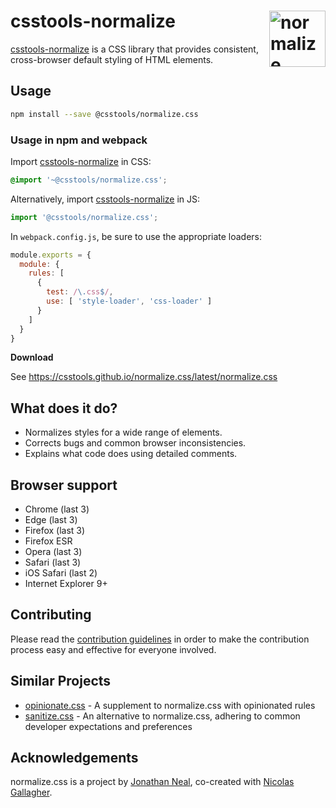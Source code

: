 # csstools-normalize [<img src="https://camo.githubusercontent.com/0d1347e7b4ede3d714150c863a44c932f3c4d84e/68747470733a2f2f6e65636f6c61732e6769746875622e696f2f6e6f726d616c697a652e6373732f6c6f676f2e737667" alt="normalize" width="90" height="90" align="right">][csstools-normalize]

[csstools-normalize] is a CSS library that provides consistent, cross-browser
default styling of HTML elements.

## Usage

```sh
npm install --save @csstools/normalize.css
```

### Usage in npm and webpack

Import [csstools-normalize] in CSS:

```css
@import '~@csstools/normalize.css';
```

Alternatively, import [csstools-normalize] in JS:

```js
import '@csstools/normalize.css';
```

In `webpack.config.js`, be sure to use the appropriate loaders:

```js
module.exports = {
  module: {
    rules: [
      {
        test: /\.css$/,
        use: [ 'style-loader', 'css-loader' ]
      }
    ]
  }
}
```

**Download**

See https://csstools.github.io/normalize.css/latest/normalize.css

## What does it do?

* Normalizes styles for a wide range of elements.
* Corrects bugs and common browser inconsistencies.
* Explains what code does using detailed comments.

## Browser support

* Chrome (last 3)
* Edge (last 3)
* Firefox (last 3)
* Firefox ESR
* Opera (last 3)
* Safari (last 3)
* iOS Safari (last 2)
* Internet Explorer 9+

## Contributing

Please read the [contribution guidelines](CONTRIBUTING.md) in order to make the
contribution process easy and effective for everyone involved.

## Similar Projects

- [opinionate.css](https://github.com/adamgruber/opinionate.css) - A supplement to normalize.css with opinionated rules
- [sanitize.css](https://github.com/csstools/sanitize.css) - An alternative to normalize.css, adhering to common developer expectations and preferences

## Acknowledgements

normalize.css is a project by [Jonathan Neal](https://github.com/jonathantneal),
co-created with [Nicolas Gallagher](https://github.com/necolas).

[csstools-normalize]: https://github.com/csstools/normalize.css
